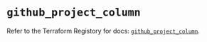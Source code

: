 # `github_project_column`

Refer to the Terraform Registory for docs: [`github_project_column`](https://registry.terraform.io/providers/integrations/github/5.36.0/docs/resources/project_column).
